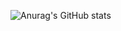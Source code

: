 ![Anurag's GitHub stats](https://github-readme-stats.vercel.app/api?username=KnyazQasan&show_icons=true&theme=onedark)

